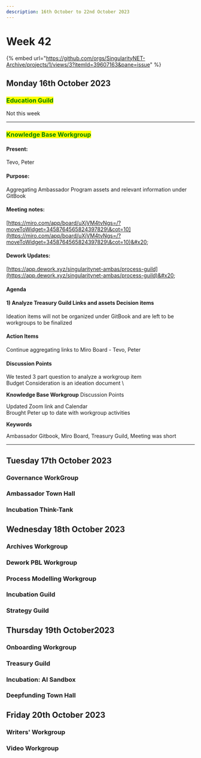 ```yaml
---
description: 16th October to 22nd October 2023
---
```


# Week 42

{% embed url="https://github.com/orgs/SingularityNET-Archive/projects/1/views/3?itemId=39607163&pane=issue" %}

## Monday 16th October 2023 <a href="#docs-internal-guid-4b389c9a-7fff-36eb-379b-f302c6d49b59" id="docs-internal-guid-4b389c9a-7fff-36eb-379b-f302c6d49b59"></a>

### <mark style="color:green;">Education Guild</mark>

Not this week

***

### <mark style="color:green;">Knowledge Base Workgroup</mark>

#### **Present:**&#x20;

Tevo, Peter&#x20;

#### **Purpose:**&#x20;

Aggregating Ambassador Program assets and relevant information under GitBook&#x20;

#### **Meeting notes:**&#x20;

[https://miro.com/app/board/uXjVM4tvNgs=/?moveToWidget=3458764565824397829\&cot=10](https://miro.com/app/board/uXjVM4tvNgs=/?moveToWidget=3458764565824397829\&cot=10)&#x20;

#### **Dework Updates:**&#x20;

[https://app.dework.xyz/singularitynet-ambas/process-guild](https://app.dework.xyz/singularitynet-ambas/process-guild)&#x20;

#### **Agenda**

#### **1) Analyze Treasury Guild Links and assets** **Decision items**&#x20;

Ideation items will not be organized under GitBook and are left to be workgroups to be finalized&#x20;

#### Action Items&#x20;

Continue aggregating links to Miro Board - Tevo, Peter&#x20;

#### **Discussion Points**&#x20;

We tested 3 part question to analyze a workgroup item \
Budget Consideration is an ideation document \


**Knowledge Base Workgroup** Discussion Points&#x20;

Updated Zoom link and Calendar \
Brought Peter up to date with workgroup activities

**Keywords**&#x20;

Ambassador Gitbook, Miro Board, Treasury Guild, Meeting was short

***

## Tuesday 17th October 2023

### Governance WorkGroup

### Ambassador Town Hall

### Incubation Think-Tank

## Wednesday 18th October 2023

### Archives Workgroup

### Dework PBL Workgroup

### Process Modelling Workgroup

### Incubation Guild

### Strategy Guild

## Thursday 19th October2023

### Onboarding Workgroup

### Treasury Guild

### Incubation: AI Sandbox

### Deepfunding Town Hall

## Friday 20th October 2023

### Writers' Workgroup

### Video Workgroup

